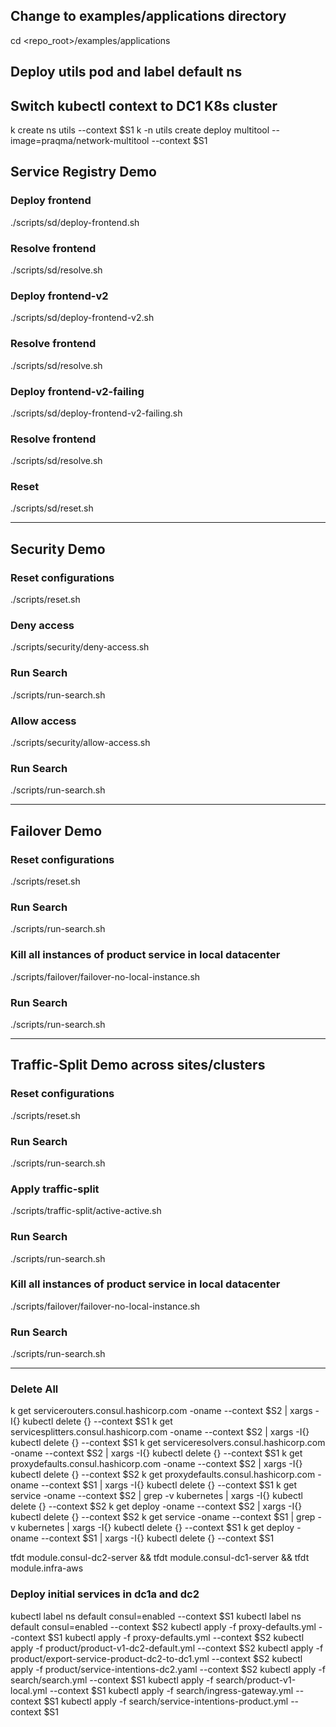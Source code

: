 ## Change to examples/applications directory
cd <repo_root>/examples/applications

## Deploy utils pod and label default ns
## Switch kubectl context to DC1 K8s cluster
k create ns utils --context $S1
k -n utils create deploy multitool --image=praqma/network-multitool --context $S1


## Service Registry Demo

### Deploy frontend
./scripts/sd/deploy-frontend.sh

### Resolve frontend
./scripts/sd/resolve.sh

### Deploy frontend-v2
./scripts/sd/deploy-frontend-v2.sh

### Resolve frontend
./scripts/sd/resolve.sh

### Deploy frontend-v2-failing
./scripts/sd/deploy-frontend-v2-failing.sh

### Resolve frontend
./scripts/sd/resolve.sh

### Reset 
./scripts/sd/reset.sh


---------------------------------------------------------------------------------------------------
## Security Demo

### Reset configurations
./scripts/reset.sh

### Deny access
./scripts/security/deny-access.sh

### Run Search
./scripts/run-search.sh

### Allow access
./scripts/security/allow-access.sh

### Run Search
./scripts/run-search.sh

---------------------------------------------------------------------------------------------------
## Failover Demo

### Reset configurations
./scripts/reset.sh

### Run Search
./scripts/run-search.sh

### Kill all instances of product service in local datacenter 
./scripts/failover/failover-no-local-instance.sh

### Run Search
./scripts/run-search.sh

---------------------------------------------------------------------------------------------------
## Traffic-Split Demo across sites/clusters

### Reset configurations
./scripts/reset.sh

### Run Search
./scripts/run-search.sh

### Apply traffic-split
./scripts/traffic-split/active-active.sh

### Run Search
./scripts/run-search.sh

### Kill all instances of product service in local datacenter 
./scripts/failover/failover-no-local-instance.sh

### Run Search
./scripts/run-search.sh

---------------------------------------------------------------------------------------------------
### Delete All
k get servicerouters.consul.hashicorp.com -oname --context $S2 | xargs -I{} kubectl delete {} --context $S1
k get servicesplitters.consul.hashicorp.com -oname --context $S2 | xargs -I{} kubectl delete {} --context $S1
k get serviceresolvers.consul.hashicorp.com -oname --context $S2 | xargs -I{} kubectl delete {} --context $S1
k get proxydefaults.consul.hashicorp.com -oname --context $S2 | xargs -I{} kubectl delete {} --context $S2
k get proxydefaults.consul.hashicorp.com -oname --context $S1 | xargs -I{} kubectl delete {} --context $S1
k get service -oname --context $S2 | grep -v kubernetes | xargs -I{} kubectl delete {} --context $S2
k get deploy -oname --context $S2 | xargs -I{} kubectl delete {} --context $S2
k get service -oname --context $S1 | grep -v kubernetes | xargs -I{} kubectl delete {} --context $S1
k get deploy -oname --context $S1 | xargs -I{} kubectl delete {} --context $S1

tfdt module.consul-dc2-server && tfdt module.consul-dc1-server && tfdt module.infra-aws

### Deploy initial services in dc1a and dc2
kubectl label ns default consul=enabled --context $S1
kubectl label ns default consul=enabled --context $S2
kubectl apply -f proxy-defaults.yml --context $S1
kubectl apply -f proxy-defaults.yml --context $S2
kubectl apply -f product/product-v1-dc2-default.yml --context $S2
kubectl apply -f product/export-service-product-dc2-to-dc1.yml --context $S2
kubectl apply -f product/service-intentions-dc2.yaml --context $S2
kubectl apply -f search/search.yml --context $S1
kubectl apply -f search/product-v1-local.yml --context $S1
kubectl apply -f search/ingress-gateway.yml --context $S1
kubectl apply -f search/service-intentions-product.yml --context $S1